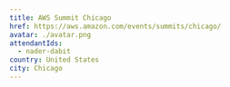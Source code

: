 ```yaml
---
title: AWS Summit Chicago
href: https://aws.amazon.com/events/summits/chicago/
avatar: ./avatar.png
attendantIds:
  - nader-dabit
country: United States
city: Chicago
---
```

